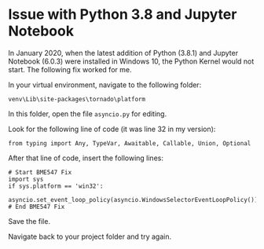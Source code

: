 # Issue with Python 3.8 and Jupyter Notebook

In January 2020, when the latest addition of Python (3.8.1) and Jupyter
Notebook (6.0.3) were installed in Windows 10, the Python Kernel would not 
start.  The following fix worked for me.

In your virtual environment, navigate to the following folder:

`venv\Lib\site-packages\tornado\platform`

In this folder, open the file `asyncio.py` for editing.

Look for the following line of code (it was line 32 in my version):
```
from typing import Any, TypeVar, Awaitable, Callable, Union, Optional
```

After that line of code, insert the following lines:
```
# Start BME547 Fix
import sys
if sys.platform == 'win32':
    asyncio.set_event_loop_policy(asyncio.WindowsSelectorEventLoopPolicy())
# End BME547 Fix
```

Save the file.

Navigate back to your project folder and try again.